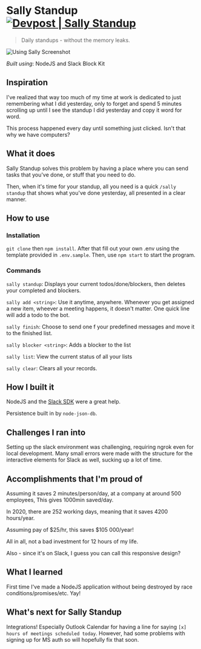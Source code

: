 # Sally Standup [![Devpost | Sally Standup](https://badges.devpost-shields.com/get-badge?name=Sally%20Standup&id=sally-standup&type=custom-color&style=for-the-badge)](https://devpost.com/software/sally-standup)
> Daily standups - without the memory leaks.

![Using Sally Screenshot](https://challengepost-s3-challengepost.netdna-ssl.com/photos/production/software_photos/001/157/707/datas/gallery.jpg)

*Built using*: NodeJS and Slack Block Kit

## Inspiration
I've realized that way too much of my time at work is dedicated to just remembering what I did yesterday, only to forget and spend 5 minutes scrolling up until I see the standup I did yesterday and copy it word for word.

This process happened every day until something just clicked. Isn't that why we have computers?

## What it does

Sally Standup solves this problem by having a place where you can send tasks that you've done, or stuff that you need to do.

Then, when it's time for your standup, all you need is a quick `/sally standup` that shows what you've done yesterday, all presented in a clear manner.

## How to use

### Installation 

`git clone` then `npm install`. After that fill out your own .env using the template provided in `.env.sample`. Then, use `npm start` to start the program.

### Commands

`sally standup`: Displays your current todos/done/blockers, then deletes your completed and blockers.

`sally add <string>`: Use it anytime, anywhere. Whenever you get assigned a new item, wheever a meeting happens, it doesn't matter. One quick line will add a todo to the bot. 

`sally finish`: Choose to send one f your predefined messages and move it to the finished list.

`sally blocker <string>`: Adds a blocker to the list

`sally list`: View the current status of all your lists

`sally clear`: Clears all your records.

## How I built it

NodeJS and the [Slack SDK](https://github.com/slackapi/node-slack-sdk/) were a great help.

Persistence built in by `node-json-db`.

## Challenges I ran into

Setting up the slack environment was challenging, requiring ngrok even for local development.  Many small errors were made with the structure for the interactive elements for Slack as well, sucking up a lot of time.

## Accomplishments that I'm proud of
Assuming it saves 2 minutes/person/day, at a company at around 500 employees,
This gives 1000min saved/day.

In 2020, there are 252 working days, meaning that it saves 4200 hours/year.

Assuming pay of $25/hr, this saves $105 000/year! 

All in all, not a bad investment for 12 hours of my life.

Also - since it's on Slack, I guess you can call this responsive design?

## What I learned

First time I've made a NodeJS application without being destroyed by race conditions/promises/etc. Yay!

## What's next for Sally Standup

Integrations! Especially Outlook Calendar for having a line for saying `[x] hours of meetings scheduled today`. However, had some problems with signing up for MS auth so will hopefully fix that soon.
